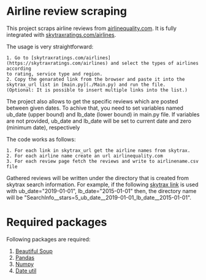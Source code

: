 # Airline review scraping
This project scraps airline reviews from [airlinequality.com](airlinequality.com). It is fully integrated with [skytraxratings.com/airlines](https://skytraxratings.com/airlines).

The usage is very straightforward:

    1. Go to [skytraxratings.com/airlines](https://skytraxratings.com/airlines) and select the types of airlines according 
    to rating, service type and region.
    2. Copy the genarated link from the browser and paste it into the skytrax_url list in [main.py](./Main.py) and run the file. 
    (Optional: It is possible to insert multiple links into the list.) 

The project also allows to get the specific reviews which are posted between given dates. To achive that, you need to set variables named ub_date (upper bound) and lb_date (lower bound) in main.py file. If variables are not provided, ub_date and lb_date will be set to current date and zero (minimum date), respectively

The code works as follows:
    
    1. For each link in skytrax_url get the airline names from skytrax.
    2. For each airline name create an url airlinequality.com
    3. For each review page fetch the reviews and write to airlinename.csv file
    
Gathered reviews will be written under the directory that is created from skytrax search information. For example, if the following [skytrax link](https://skytraxratings.com/airlines?stars=5) is used with ub_date="2019-01-01", lb_date="2015-01-01" then, the directory name will be "SearchInfo__stars=5_ub_date__2019-01-01_lb_date__2015-01-01".


# Required packages
Following packages are required:

   1. [Beautiful Soup](https://beautiful-soup-4.readthedocs.io/en/latest/)
   2. [Pandas](https://pandas.pydata.org/)
   3. [Numpy](https://numpy.org/)
   4. [Date util](https://dateutil.readthedocs.io/en/stable/) 


